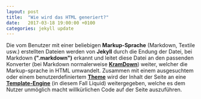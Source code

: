 ```yaml
---
layout: post
title:  "Wie wird das HTML generiert?"
date:   2017-03-18 19:00:00 +0100
categories: jekyll update
---
```

Die vom Benutzer mit einer beliebigen **Markup-Sprache** (Markdown, Textile usw.) erstellten Dateien werden von **Jekyll** durch die Endung der Datei, bei Markdown **(".markdown")** erkannt 
und leitet diese Datei an den passenden Konverter (bei Markdown normalerweise **[KramDown](https://kramdown.gettalong.org/)**) weiter, welcher die Markup-sprache in HTML umwandelt. 
Zusammen mit einem ausgesuchtem oder einem benutzerdefiniertem **[Theme](http://jekyllthemes.org/)** wird der Inhalt der Seite an eine **[Template-Engine](https://jekyllrb.com/docs/templates/)** (in diesem Fall Liquid) weitergegeben, 
welche es dem Nutzer unmöglich macht willkürlichen Code auf der Seite auszuführen.